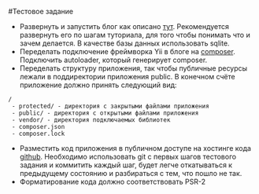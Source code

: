 #Тестовое задание

* Развернуть и запустить блог как описано [тут](http://yiiframework.ru/doc/blog/ru/start.overview). Рекомендуется развернуть его по шагам туториала, для того чтобы понимать что и зачем делается. В качестве базы данных использовать sqlite. 
* Переделать подключение фреймворка Yii в блоге на [composer](https://getcomposer.org/). Подключить autoloader, который генерирует composer. 
* Переделать структуру приложения, так чтобы публичные ресурсы лежали в поддиректории приложения public.
В конечном счёте приложение должно принять следующий вид:
```
/
 - protected/ - директория с закрытыми файлами приложения
 - public/ - директория с открытыми файлами приложения
 - vendor/ - директория подключаемых библиотек
 - composer.json
 - composer.lock
```
* Разместить код приложения в публичном доступе на хостинге кода [github](https://github.com/). Необходимо использовать git с первых шагов тестового задания и коммитить каждый шаг, будет легче откатываться к предыдущему состоянию и разбираться с тем, что пошло не так.
* Форматирование кода должно соответствовать PSR-2

